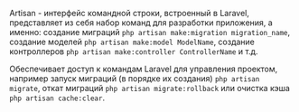 Artisan - интерфейс командной строки, встроенный в Laravel, представляет из себя набор команд для разработки приложения, а именно: создание миграций `php artisan make:migration migration_name`, создание моделей `php artisan make:model ModelName`, создание контроллеров `php artisan make:controller ControllerName` и т.д.

Обеспечивает доступ к командам Laravel для управления проектом, например запуск миграций (в порядке их создания) `php artisan migrate`, откат миграций `php artisan migrate:rollback` или очистка кэша `php artisan cache:clear`.